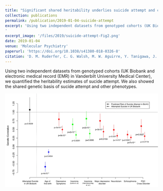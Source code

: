 ```yaml
---
title: "Significant shared heritability underlies suicide attempt and clinically predicted probability of attempting suicide"
collection: publications
permalink: /publication/2019-01-04-suicide-attempt
excerpt: 'Using two independent datasets from genotyped cohorts (UK Biobank and electronic medical record (EMR) in Vanderbilt University Medical Center), we quantified the heritability estimates of sucide attempt. We also showed the shared genetic basis of sucide attempt and other phenotypes.
'
excerpt_image: '/files/2019/suicide-attempt-Fig2.png'
date: 2019-01-04
venue: 'Molecular Psychiatry'
paperurl: 'https://doi.org/10.1038/s41380-018-0326-8'
citation: 'D. M. Ruderfer, C. G. Walsh, M. W. Aguirre, Y. Tanigawa, J. D. Ribeiro, J. C. Franklin, M. A. Rivas, Significant shared heritability underlies suicide attempt and clinically predicted probability of attempting suicide. Mol Psychiatry. 25(10), 2422-2430 (2020).'
---
```


Using two independent datasets from genotyped cohorts (UK Biobank and electronic medical record (EMR) in Vanderbilt University Medical Center), we quantified the heritability estimates of sucide attempt. We also showed the shared genetic basis of sucide attempt and other phenotypes.

![suicide attempt paper figure 2](/files/2019/suicide-attempt-Fig2.png)
